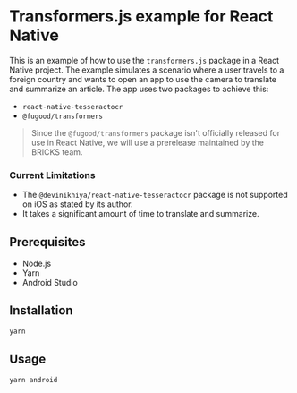 # Transformers.js example for React Native

This is an example of how to use the `transformers.js` package in a React Native project. The example simulates a scenario where a user travels to a foreign country and wants to open an app to use the camera to translate and summarize an article. The app uses two packages to achieve this:

- `react-native-tesseractocr`
- `@fugood/transformers`

> Since the `@fugood/transformers` package isn't officially released for use in React Native, we will use a prerelease maintained by the BRICKS team.

### Current Limitations

- The `@devinikhiya/react-native-tesseractocr` package is not supported on iOS as stated by its author.
- It takes a significant amount of time to translate and summarize.

## Prerequisites

- Node.js
- Yarn
- Android Studio

## Installation

```sh
yarn
```

## Usage

```sh
yarn android
```
